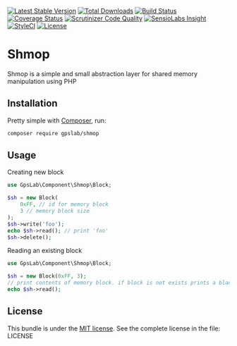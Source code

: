 [![Latest Stable Version](https://img.shields.io/packagist/v/gpslab/shmop.svg?maxAge=&label=stable)](https://packagist.org/packages/gpslab/shmop)
[![Total Downloads](https://img.shields.io/packagist/dt/gpslab/shmop.svg?maxAge=)](https://packagist.org/packages/gpslab/shmop)
[![Build Status](https://img.shields.io/travis/gpslab/shmop.svg?maxAge=)](https://travis-ci.org/gpslab/shmop)
[![Coverage Status](https://img.shields.io/coveralls/gpslab/shmop.svg?maxAge=)](https://coveralls.io/github/gpslab/shmop?branch=master)
[![Scrutinizer Code Quality](https://img.shields.io/scrutinizer/g/gpslab/shmop.svg?maxAge=)](https://scrutinizer-ci.com/g/gpslab/shmop/?branch=master)
[![SensioLabs Insight](https://img.shields.io/sensiolabs/i/9b72d25e-8dca-4b71-a8a5-a1ec92050982.svg?maxAge=&label=SLInsight)](https://insight.sensiolabs.com/projects/9b72d25e-8dca-4b71-a8a5-a1ec92050982)
[![StyleCI](https://styleci.io/repos/91094997/shield?branch=master)](https://styleci.io/repos/91094997)
[![License](https://img.shields.io/packagist/l/gpslab/shmop.svg?maxAge=)](https://github.com/gpslab/shmop)

# Shmop

Shmop is a simple and small abstraction layer for shared memory manipulation using PHP

## Installation

Pretty simple with [Composer](http://packagist.org), run:

```sh
composer require gpslab/shmop
```

## Usage

Creating new block

```php
use GpsLab\Component\Shmop\Block;

$sh = new Block(
    0xFF, // id for memory block
    3 // memory block size
);
$sh->write('foo');
echo $sh->read(); // print 'foo'
$sh->delete();
```

Reading an existing block

```php
use GpsLab\Component\Shmop\Block;

$sh = new Block(0xFF, 3);
// print contents of memory block. if block is not exists prints a blank line
echo $sh->read();
```

## License

This bundle is under the [MIT license](http://opensource.org/licenses/MIT). See the complete license in the file: LICENSE
